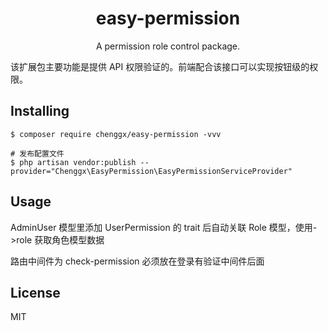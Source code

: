 <h1 align="center"> easy-permission </h1>

<p align="center"> A permission role control package.</p>

该扩展包主要功能是提供 API 权限验证的。前端配合该接口可以实现按钮级的权限。

## Installing

```shell
$ composer require chenggx/easy-permission -vvv

# 发布配置文件
$ php artisan vendor:publish --provider="Chenggx\EasyPermission\EasyPermissionServiceProvider"

```

## Usage

AdminUser 模型里添加 UserPermission 的 trait 后自动关联 Role 模型，使用->role 获取角色模型数据

路由中间件为 check-permission 必须放在登录有验证中间件后面

## License

MIT